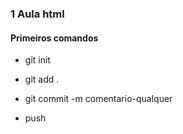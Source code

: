 ### 1 Aula html

#### Primeiros comandos

* git init

* git add .
* git commit -m comentario-qualquer
* push
